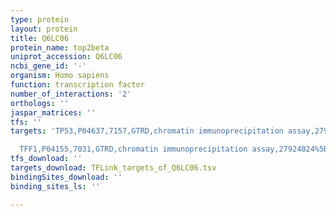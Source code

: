 ```yaml
---
type: protein
layout: protein
title: Q6LC06
protein_name: top2beta
uniprot_accession: Q6LC06
ncbi_gene_id: '-'
organism: Homo sapiens
function: transcription factor
number_of_interactions: '2'
orthologs: ''
jaspar_matrices: ''
tfs: ''
targets: 'TP53,P04637,7157,GTRD,chromatin immunoprecipitation assay,27924024%5Buid%5D,No

  TFF1,P04155,7031,GTRD,chromatin immunoprecipitation assay,27924024%5Buid%5D,No'
tfs_download: ''
targets_download: TFLink_targets_of_Q6LC06.tsv
bindingSites_download: ''
binding_sites_ls: ''

---
```

